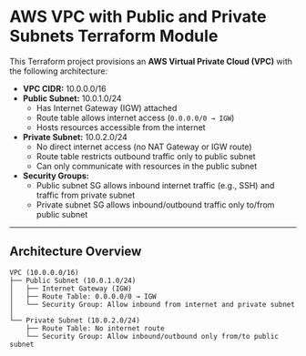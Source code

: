 # AWS VPC with Public and Private Subnets Terraform Module

This Terraform project provisions an **AWS Virtual Private Cloud (VPC)** with the following architecture:

- **VPC CIDR:** 10.0.0.0/16
- **Public Subnet:** 10.0.1.0/24
  - Has Internet Gateway (IGW) attached
  - Route table allows internet access (`0.0.0.0/0 → IGW`)
  - Hosts resources accessible from the internet
- **Private Subnet:** 10.0.2.0/24
  - No direct internet access (no NAT Gateway or IGW route)
  - Route table restricts outbound traffic only to public subnet
  - Can only communicate with resources in the public subnet
- **Security Groups:**
  - Public subnet SG allows inbound internet traffic (e.g., SSH) and traffic from private subnet
  - Private subnet SG allows inbound/outbound traffic only to/from public subnet

---

## Architecture Overview

```text
VPC (10.0.0.0/16)
├── Public Subnet (10.0.1.0/24)
│   ├── Internet Gateway (IGW)
│   ├── Route Table: 0.0.0.0/0 → IGW
│   └── Security Group: Allow inbound from internet and private subnet
│
└── Private Subnet (10.0.2.0/24)
    ├── Route Table: No internet route
    └── Security Group: Allow inbound/outbound only from/to public subnet
